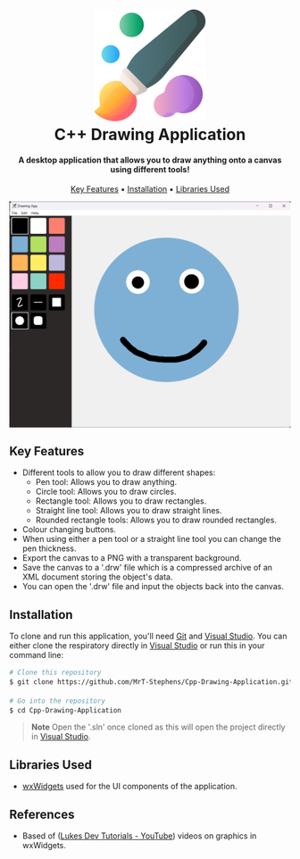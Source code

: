 
<h1 align="center">
  <img src="https://github.com/MrT-Stephens/Cpp-Drawing-Application/blob/master/Images/Drawing-App-Icon.png" alt="drawing" width="200"/>
  <br>
  C++ Drawing Application
  <br>
</h1>

<h4 align="center">A desktop application that allows you to draw anything onto a canvas using different tools!</h4>

<p align="center">
  <a href="#key-features">Key Features</a> ▪︎
  <a href="#installation">Installation</a> ▪︎
  <a href="#libraries-used">Libraries Used</a>
</p>

<p align="center">
  <img src="https://github.com/MrT-Stephens/Cpp-Drawing-Application/blob/master/Images/Drawing-App-1.png" alt="drawing" align="center"/>
</p>

## Key Features

- Different tools to allow you to draw different shapes:
  * Pen tool: Allows you to draw anything.
  * Circle tool: Allows you to draw circles.
  * Rectangle tool: Allows you to draw rectangles.
  * Straight line tool: Allows you to draw straight lines.
  * Rounded rectangle tools: Allows you to draw rounded rectangles.
- Colour changing buttons.
- When using either a pen tool or a straight line tool you can change the pen thickness.
- Export the canvas to a PNG with a transparent background.
- Save the canvas to a '.drw' file which is a compressed archive of an XML document storing the object's data.
- You can open the '.drw' file and input the objects back into the canvas.

## Installation

To clone and run this application, you'll need [Git](https://git-scm.com) and [Visual Studio](https://visualstudio.microsoft.com/). You can either clone the respiratory directly in [Visual Studio](https://visualstudio.microsoft.com/) or run this in your command line:

```bash
# Clone this repository
$ git clone https://github.com/MrT-Stephens/Cpp-Drawing-Application.git

# Go into the repository
$ cd Cpp-Drawing-Application
```
> **Note**
> Open the '.sln' once cloned as this will open the project directly in [Visual Studio](https://visualstudio.microsoft.com/).

## Libraries Used
* [wxWidgets](https://www.wxwidgets.org/) used for the UI components of the application.

## References
* Based of ([Lukes Dev Tutorials - YouTube](https://www.youtube.com/@lukesdevtutorials)) videos on graphics in wxWidgets.
